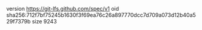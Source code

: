 version https://git-lfs.github.com/spec/v1
oid sha256:712f7bf75245b1630f3f69ea76c26a897770dcc7d709a073d12b40a529f7379b
size 9243
